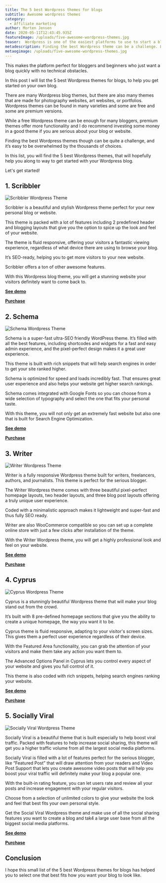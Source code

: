 ```yaml
---
title: The 5 best Wordpress themes for blogs
subtitle: Awesome wordpress themes
category:
  - Affiliate marketing
author: Morten Jensen
date: 2020-05-11T12:43:45.935Z
featureImage: /uploads/five-awesome-wordpress-themes.jpg
teaser:  Wordpress is one of the easiest platforms to use to start a blog. It offers thousands of ready-made designs, known as themes or templates that can be installed with a just few clicks inside the Wordpress administration without any required coding knowledge.
metadescription: Finding the best Wordpress theme can be a challenge. List list of the 5 best Wordpress themes for blogs will help you
metaogimage: /uploads/five-awesome-wordpress-themes.jpg
---
```

This makes the platform perfect for bloggers and beginners who just want a blog quickly with no technical obstacles. 

In this post I will list the 5 best Wordpress themes for blogs, to help you get started on your own blog.

There are many Wordpress blog themes, but there are also many themes that are made for photography websites, art websites, or portfolios. Wordpress themes can be found in many varieties and some are free and some are premium versions. 

While a free Wordpress theme can be enough for many bloggers, premium themes offer more functionality and I do recommend investing some money in a good theme if you are serious about your blog or website.

Finding the best Wordpress themes though can be quite a challenge, and it’s easy to be overwhelmed by the thousands of choices.  

In this list, you will find the 5 best Wordpress themes, that will hopefully help you along to way to get started with your Wordpress blog.

Let's get started!

## 1. Scribbler

![Scribbler Wordpress Theme](/uploads/scribbler.jpg "Scribbler Wordpress Theme")

Scribbler is a beautiful and stylish Wordpress theme perfect for your new personal blog or website.

This theme is packed with a lot of features including 2 predefined header and blogging layouts that give you the option to spice up the look and feel of your website.

The theme is fluid responsive, offering your visitors a fantastic viewing experience, regardless of what device there are using to browse your blog.

It’s SEO-ready, helping you to get more visitors to your new website.

Scribbler offers a ton of other awesome features. 

With this Wordpress blog theme, you will get a stunning website your visitors definitely want to come back to.

**[See demo](https://demo.mythemeshop.com/s/?theme=Scribbler)**

**[Purchase](https://mythemeshop.com/themes/scribbler/?ref=makemoneyonlineninja&campaign=Blog)**

## 2. Schema

![Schema Wordpress Theme](/uploads/schema.jpg "Schema Wordpress Theme")

Schema is a super-fast ultra-SEO friendly WordPress theme. It’s filled with all the best features, including shortcodes and widgets for a fast and easy admin experience, and the pixel-perfect design makes it a great user experience.

This theme is built with rich snippets that will help search engines in order to get your site ranked higher.

Schema is optimized for speed and loads incredibly fast. That ensures great user experience and also helps your website get higher search rankings.

Schema comes integrated with Google Fonts so you can choose from a wide selection of typography and select the one that fits your personal taste. 

With this theme, you will not only get an extremely fast website but also one that is built for Search Engine Optimization.

**[See demo](https://demo.mythemeshop.com/s/?theme=Schema)**

**[Purchase](https://mythemeshop.com/themes/schema/?ref=makemoneyonlineninja&campaign=Blog)**

## 3. Writer

![Writer Wordpress Theme](/uploads/writer.jpg "Writer Wordpress Theme")

Writer is a fully responsive Wordpress theme built for writers, freelancers, authors, and journalists. This theme is perfect for the serious blogger. 

The Writer Wordpress theme comes with three beautiful pixel-perfect homepage layouts, two header layouts, and three blog post layouts offering a truly unique user experience. 

Coded with a minimalistic approach makes it lightweight and super-fast and thus fully SEO ready.

Writer are also WooCommerce compatible so you can set up a complete online store with just a few clicks after installation of the theme.

With the Writer Wordpress theme, you will get a highly professional look and feel on your website.

**[See demo](https://demo.mythemeshop.com/s/?theme=Writer)**

**[Purchase](https://mythemeshop.com/themes/writer/?ref=makemoneyonlineninja&campaign=Blog)**

## 4. Cyprus

![Cyprus Wordpress Theme](/uploads/cyprus.jpg "Cyprus Wordpress Theme")

Cyprus is a stunningly beautiful Wordpress theme that will make your blog stand out from the crowd.

It’s built with 8 pre-defined homepage sections that give you the ability to create a unique homepage, the way you want it to be.

Cyprus theme is fluid responsive, adapting to your visitor's screen sizes. This gives them a perfect user experience regardless of their device.

With the Featured Area functionality, you can grab the attention of your visitors and make them take any action you want them to.

The Advanced Options Panel in Cyprus lets you control every aspect of your website and gives you full control of it.

This theme is also coded with rich snippets, helping search engines ranking your website.

**[See demo](https://demo.mythemeshop.com/s/?theme=Cyprus)**

**[Purchase](https://mythemeshop.com/themes/cyprus/?ref=makemoneyonlineninja&campaign=Blog)**

## 5. Socially Viral

![Socially Viral Wordpress Theme](/uploads/socially-viral.jpg "Socially Viral Wordpress Theme")

Socially Viral is a beautiful theme that is built especially to help boost viral traffic. Packed with features to help increase social sharing, this theme will get you a higher traffic volume from all the largest social media platforms.

Socially Viral is filled with a lot of features perfect for the serious blogger, like “Featured Post” that will draw attention from your readers and Video Post Support that lets you create awesome video posts that will help you boost your viral traffic will definitely make your blog a popular one. 

With the built-in rating feature, you can let users rate and review all your posts and increase engagement with your regular visitors.

Choose from a selection of unlimited colors to give your website the look and feel that best fits your own personal style.

Get the Social Viral Wordpress theme and make use of all the social sharing features you want to create a blog and tak4 a large user base from all the biggest social media platforms.

**[See demo](https://demo.mythemeshop.com/s/?theme=SociallyViral)**

**[Purchase](https://mythemeshop.com/themes/sociallyviral/?ref=makemoneyonlineninja&campaign=Blog)**

## Conclusion

I hope this small list of the 5 best Wordpress themes for blogs has helped you to select one that best fits how you want your blog to look like.